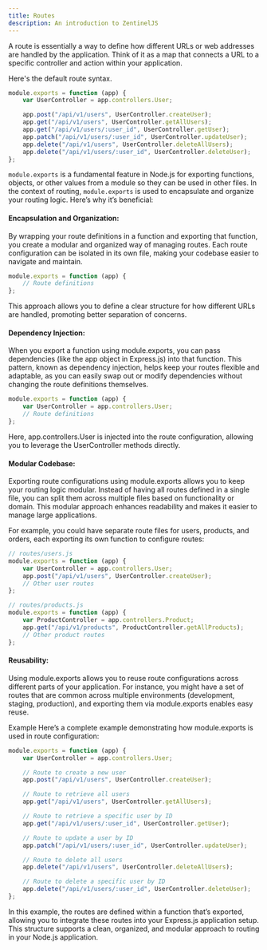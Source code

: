```yaml
---
title: Routes
description: An introduction to ZentinelJS
---
```


A route is essentially a way to define how different URLs or web addresses are handled by the application. Think of it as a map that connects a URL to a specific controller and action within your application.

Here's the default route syntax.

```js
module.exports = function (app) {
	var UserController = app.controllers.User;

	app.post("/api/v1/users", UserController.createUser);
	app.get("/api/v1/users", UserController.getAllUsers);
	app.get("/api/v1/users/:user_id", UserController.getUser);
	app.patch("/api/v1/users/:user_id", UserController.updateUser);
	app.delete("/api/v1/users", UserController.deleteAllUsers);
	app.delete("/api/v1/users/:user_id", UserController.deleteUser);
};
```
`module.exports` is a fundamental feature in Node.js for exporting functions, objects, or other values from a module so they can be used in other files. In the context of routing, `module.exports` is used to encapsulate and organize your routing logic. Here’s why it’s beneficial:

#### Encapsulation and Organization:
By wrapping your route definitions in a function and exporting that function, you create a modular and organized way of managing routes. Each route configuration can be isolated in its own file, making your codebase easier to navigate and maintain.

```js
module.exports = function (app) {
    // Route definitions
};
```
This approach allows you to define a clear structure for how different URLs are handled, promoting better separation of concerns.

#### Dependency Injection:
When you export a function using module.exports, you can pass dependencies (like the app object in Express.js) into that function. This pattern, known as dependency injection, helps keep your routes flexible and adaptable, as you can easily swap out or modify dependencies without changing the route definitions themselves.

```js
module.exports = function (app) {
    var UserController = app.controllers.User;
    // Route definitions
};
```
Here, app.controllers.User is injected into the route configuration, allowing you to leverage the UserController methods directly.

#### Modular Codebase:
Exporting route configurations using module.exports allows you to keep your routing logic modular. Instead of having all routes defined in a single file, you can split them across multiple files based on functionality or domain. This modular approach enhances readability and makes it easier to manage large applications.

For example, you could have separate route files for users, products, and orders, each exporting its own function to configure routes:

```js
// routes/users.js
module.exports = function (app) {
    var UserController = app.controllers.User;
    app.post("/api/v1/users", UserController.createUser);
    // Other user routes
};
```
```js
// routes/products.js
module.exports = function (app) {
    var ProductController = app.controllers.Product;
    app.get("/api/v1/products", ProductController.getAllProducts);
    // Other product routes
};
```

#### Reusability:
Using module.exports allows you to reuse route configurations across different parts of your application. For instance, you might have a set of routes that are common across multiple environments (development, staging, production), and exporting them via module.exports enables easy reuse.

Example
Here’s a complete example demonstrating how module.exports is used in route configuration:

```js
module.exports = function (app) {
    var UserController = app.controllers.User;

    // Route to create a new user
    app.post("/api/v1/users", UserController.createUser);

    // Route to retrieve all users
    app.get("/api/v1/users", UserController.getAllUsers);

    // Route to retrieve a specific user by ID
    app.get("/api/v1/users/:user_id", UserController.getUser);

    // Route to update a user by ID
    app.patch("/api/v1/users/:user_id", UserController.updateUser);

    // Route to delete all users
    app.delete("/api/v1/users", UserController.deleteAllUsers);

    // Route to delete a specific user by ID
    app.delete("/api/v1/users/:user_id", UserController.deleteUser);
};
```
In this example, the routes are defined within a function that’s exported, allowing you to integrate these routes into your Express.js application setup. This structure supports a clean, organized, and modular approach to routing in your Node.js application.
